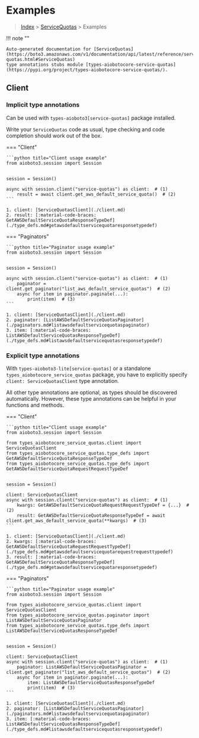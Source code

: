 # Examples

> [Index](../README.md) > [ServiceQuotas](./README.md) > Examples

!!! note ""

    Auto-generated documentation for [ServiceQuotas](https://boto3.amazonaws.com/v1/documentation/api/latest/reference/services/service-quotas.html#ServiceQuotas)
    type annotations stubs module [types-aiobotocore-service-quotas](https://pypi.org/project/types-aiobotocore-service-quotas/).

## Client

### Implicit type annotations

Can be used with `types-aioboto3[service-quotas]` package installed.

Write your `ServiceQuotas` code as usual,
type checking and code completion should work out of the box.



=== "Client"

    ```python title="Client usage example"
    from aioboto3.session import Session


    session = Session()

    async with session.client("service-quotas") as client:  # (1)
        result = await client.get_aws_default_service_quota()  # (2)
    ```

    1. client: [ServiceQuotasClient](./client.md)
    2. result: [:material-code-braces: GetAWSDefaultServiceQuotaResponseTypeDef](./type_defs.md#getawsdefaultservicequotaresponsetypedef) 



=== "Paginators"

    ```python title="Paginator usage example"
    from aioboto3.session import Session


    session = Session()

    async with session.client("service-quotas") as client:  # (1)
        paginator = client.get_paginator("list_aws_default_service_quotas")  # (2)
        async for item in paginator.paginate(...):
            print(item)  # (3)
    ```

    1. client: [ServiceQuotasClient](./client.md)
    2. paginator: [ListAWSDefaultServiceQuotasPaginator](./paginators.md#listawsdefaultservicequotaspaginator)
    3. item: [:material-code-braces: ListAWSDefaultServiceQuotasResponseTypeDef](./type_defs.md#listawsdefaultservicequotasresponsetypedef) 




### Explicit type annotations

With `types-aioboto3-lite[service-quotas]`
or a standalone `types_aiobotocore_service_quotas` package, you have to explicitly specify
`client: ServiceQuotasClient` type annotation.

All other type annotations are optional, as types should be discovered automatically.
However, these type annotations can be helpful in your functions and methods.


=== "Client"

    ```python title="Client usage example"
    from aioboto3.session import Session

    from types_aiobotocore_service_quotas.client import ServiceQuotasClient
    from types_aiobotocore_service_quotas.type_defs import GetAWSDefaultServiceQuotaResponseTypeDef
    from types_aiobotocore_service_quotas.type_defs import GetAWSDefaultServiceQuotaRequestRequestTypeDef


    session = Session()

    client: ServiceQuotasClient
    async with session.client("service-quotas") as client:  # (1)
        kwargs: GetAWSDefaultServiceQuotaRequestRequestTypeDef = {...}  # (2)
        result: GetAWSDefaultServiceQuotaResponseTypeDef = await client.get_aws_default_service_quota(**kwargs)  # (3)
    ```

    1. client: [ServiceQuotasClient](./client.md)
    2. kwargs: [:material-code-braces: GetAWSDefaultServiceQuotaRequestRequestTypeDef](./type_defs.md#getawsdefaultservicequotarequestrequesttypedef) 
    3. result: [:material-code-braces: GetAWSDefaultServiceQuotaResponseTypeDef](./type_defs.md#getawsdefaultservicequotaresponsetypedef) 



=== "Paginators"

    ```python title="Paginator usage example"
    from aioboto3.session import Session

    from types_aiobotocore_service_quotas.client import ServiceQuotasClient
    from types_aiobotocore_service_quotas.paginator import ListAWSDefaultServiceQuotasPaginator
    from types_aiobotocore_service_quotas.type_defs import ListAWSDefaultServiceQuotasResponseTypeDef


    session = Session()

    client: ServiceQuotasClient
    async with session.client("service-quotas") as client:  # (1)
        paginator: ListAWSDefaultServiceQuotasPaginator = client.get_paginator("list_aws_default_service_quotas")  # (2)
        async for item in paginator.paginate(...):
            item: ListAWSDefaultServiceQuotasResponseTypeDef
            print(item)  # (3)
    ```

    1. client: [ServiceQuotasClient](./client.md)
    2. paginator: [ListAWSDefaultServiceQuotasPaginator](./paginators.md#listawsdefaultservicequotaspaginator)
    3. item: [:material-code-braces: ListAWSDefaultServiceQuotasResponseTypeDef](./type_defs.md#listawsdefaultservicequotasresponsetypedef) 




